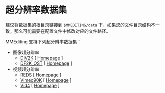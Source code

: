 # 超分辨率数据集

建议将数据集的根目录链接到 `$MMEDITING/data` 下，如果您的文件目录结构不一致，那么可能需要在配置文件中修改对应的文件路径。

MMEditing 支持下列超分辨率数据集：

- 图像超分辨率
  - [DIV2K](div2k/README_zh-CN.md) \[ [Homepage](https://data.vision.ee.ethz.ch/cvl/DIV2K/) \]
  - [DF2K_OST](df2k_ost/README_zh-CN.md) \[ [Homepage](https://github.com/xinntao/Real-ESRGAN/blob/master/docs/Training.md) \]
- 视频超分辨率
  - [REDS](reds/README_zh-CN.md) \[ [Homepage](https://seungjunnah.github.io/Datasets/reds.html) \]
  - [Vimeo90K](vimeo90k/README_zh-CN.md) \[ [Homepage](http://toflow.csail.mit.edu) \]
  - [Vid4](vid4/README_zh-CN.md) \[ [Homepage](https://drive.google.com/file/d/1ZuvNNLgR85TV_whJoHM7uVb-XW1y70DW/view) \]

